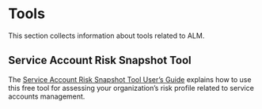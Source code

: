 ﻿[title]: # (Tools)
[tags]: # (Account Lifecycle Manager,ALM,Active Directory,)
[priority]: # (8000)

# Tools
 
This section collects information about tools related to ALM.

## Service Account Risk Snapshot Tool

The [Service Account Risk Snapshot Tool User’s Guide](./discovery-tool/) explains how to use this free tool for assessing your organization’s risk profile related to service accounts management.



  

  
